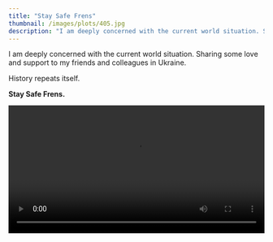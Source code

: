 ```yaml
---
title: "Stay Safe Frens"
thumbnail: /images/plots/405.jpg
description: "I am deeply concerned with the current world situation. Sharing some love and support to my friends and colleagues in Ukraine. History repeats itself. Stay Safe Frens."
---
```



I am deeply concerned with the current world situation. Sharing some love and support to my friends and colleagues in Ukraine.

History repeats itself.

**Stay Safe Frens.**

<video loop autoplay controls src="/images/plots/405.mp4" width="100%"></video>
